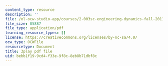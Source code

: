 ```yaml
---
content_type: resource
description: ''
file: /ol-ocw-studio-app/courses/2-003sc-engineering-dynamics-fall-2011/bebb1f199cd4f33e9f8c8eb8b71dbf8c_63sIgMvBuEQ.pdf
file_size: 85887
file_type: application/pdf
learning_resource_types: []
license: https://creativecommons.org/licenses/by-nc-sa/4.0/
ocw_type: OCWFile
resourcetype: Document
title: 3play pdf file
uid: bebb1f19-9cd4-f33e-9f8c-8eb8b71dbf8c
---
```

